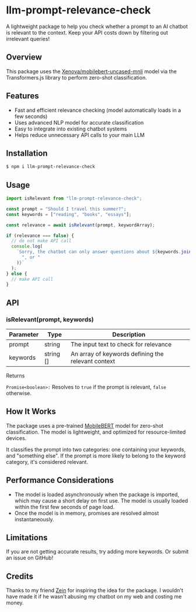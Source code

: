 # llm-prompt-relevance-check

A lightweight package to help you check whether a prompt to an AI chatbot is relevant to the context. Keep your API costs down by filtering out irrelevant queries!

## Overview

This package uses the [Xenova/mobilebert-uncased-mnli](https://huggingface.co/Xenova/mobilebert-uncased-mnli) model via the Transformers.js library to perform zero-shot classification.

## Features

- Fast and efficient relevance checking (model automatically loads in a few seconds)
- Uses advanced NLP model for accurate classification
- Easy to integrate into existing chatbot systems
- Helps reduce unnecessary API calls to your main LLM

## Installation

```sh
$ npm i llm-prompt-relevance-check
```

## Usage

```js
import isRelevant from "llm-prompt-relevance-check";

const prompt = "Should I travel this summer?";
const keywords = ["reading", "books", "essays"];

const relevance = await isRelevant(prompt, keywordArray);

if (relevance === false) {
  // do not make API call
  console.log(
    `Sorry, the chatbot can only answer questions about ${keywords.join(
      ", or "
    )}`
  );
} else {
  // make API call
}
```

## API

### isRelevant(prompt, keywords)

| Parameter | Type      | Description                                        |
| --------- | --------- | -------------------------------------------------- |
| prompt    | string    | The input text to check for relevance              |
| keywords  | string [] | An array of keywords defining the relevant context |

Returns

`Promise<boolean>:` Resolves to `true` if the prompt is relevant, `false` otherwise.

## How It Works

The package uses a pre-trained [MobileBERT](https://huggingface.co/typeform/mobilebert-uncased-mnli#model-card-for-mobilebert-a-compact-task-agnostic-bert-for-resource-limited-devices) model for zero-shot classification. The model is lightweight, and optimized for resource-limited devices.

It classifies the prompt into two categories: one containing your keywords, and "something else".
If the prompt is more likely to belong to the keyword category, it's considered relevant.

## Performance Considerations

- The model is loaded asynchronously when the package is imported, which may cause a short delay on first use. The model is usually loaded within the first few seconds of page load.
- Once the model is in memory, promises are resolved almost instantaneously.

## Limitations

If you are not getting accurate results, try adding more keywords. Or submit an issue on GitHub!

## Credits

Thanks to my friend [Zein](https://github.com/ZeinMukhanov) for inspiring the idea for the package. I wouldn't have made it if he wasn't abusing my chatbot on my web and costing me money.